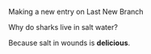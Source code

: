 
Making a new entry on Last New Branch

Why do sharks live in salt water?

Because salt in wounds is **delicious**.
